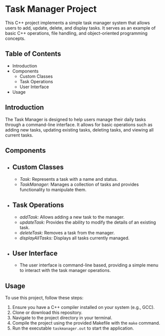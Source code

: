 # Task Manager Project

This C++ project implements a simple task manager system that allows users to add, update, delete, and display tasks. It serves as an example of basic C++ operations, file handling, and object-oriented programming concepts.

## Table of Contents
 - Introduction
 - Components
   - Custom Classes
   - Task Operations
   - User Interface
 - Usage

## Introduction

The Task Manager is designed to help users manage their daily tasks through a command-line interface. It allows for basic operations such as adding new tasks, updating existing tasks, deleting tasks, and viewing all current tasks.

## Components
- ## Custom Classes

  - *Task:* Represents a task with a name and status.
  - *TaskManager:* Manages a collection of tasks and provides functionality to manipulate them.

- ## Task Operations

  - *addTask:* Allows adding a new task to the manager.
  - *updateTask:* Provides the ability to modify the details of an existing task.
  - *deleteTask:* Removes a task from the manager.
  - *displayAllTasks:* Displays all tasks currently managed.

- ## User Interface

  - The user interface is command-line based, providing a simple menu to interact with the task manager operations.

## Usage

To use this project, follow these steps:

1. Ensure you have a C++ compiler installed on your system (e.g., GCC).
2. Clone or download this repository.
3. Navigate to the project directory in your terminal.
4. Compile the project using the provided Makefile with the `make` command.
5. Run the executable `taskmanager.out` to start the application.
